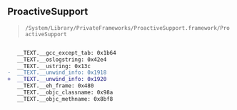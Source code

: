 ## ProactiveSupport

> `/System/Library/PrivateFrameworks/ProactiveSupport.framework/ProactiveSupport`

```diff

   __TEXT.__gcc_except_tab: 0x1b64
   __TEXT.__oslogstring: 0x42e4
   __TEXT.__ustring: 0x13c
-  __TEXT.__unwind_info: 0x1918
+  __TEXT.__unwind_info: 0x1920
   __TEXT.__eh_frame: 0x480
   __TEXT.__objc_classname: 0x98a
   __TEXT.__objc_methname: 0x8bf8

```
